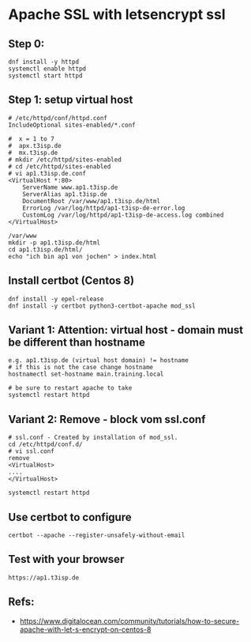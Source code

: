 # Apache SSL with letsencrypt ssl 

## Step 0:

```
dnf install -y httpd 
systemctl enable httpd
systemctl start httpd 
```

## Step 1: setup virtual host 

```
# /etc/httpd/conf/httpd.conf 
IncludeOptional sites-enabled/*.conf

```

```
#  x = 1 to 7
#  apx.t3isp.de 
#  mx.t3isp.de
# mkdir /etc/httpd/sites-enabled
# cd /etc/httpd/sites-enabled 
# vi ap1.t3isp.de.conf 
<VirtualHost *:80>
    ServerName www.ap1.t3isp.de
    ServerAlias ap1.t3isp.de
    DocumentRoot /var/www/ap1.t3isp.de/html
    ErrorLog /var/log/httpd/ap1-t3isp-de-error.log
    CustomLog /var/log/httpd/ap1-t3isp-de-access.log combined
</VirtualHost>
```

```
/var/www
mkdir -p ap1.t3isp.de/html
cd ap1.t3isp.de/html/
echo "ich bin ap1 von jochen" > index.html
```

## Install certbot (Centos 8) 

```
dnf install -y epel-release 
dnf install -y certbot python3-certbot-apache mod_ssl
```

## Variant 1: Attention: virtual host - domain must be different than hostname 

```
e.g. ap1.t3isp.de (virtual host domain) != hostname 
# if this is not the case change hostname
hostnamectl set-hostname main.training.local 

# be sure to restart apache to take 
systemctl restart httpd 

```

## Variant 2: Remove <VirtualHost> </VirtualHost> - block vom ssl.conf 

```
# ssl.conf - Created by installation of mod_ssl. 
cd /etc/httpd/conf.d/
# vi ssl.conf 
remove
<VirtualHost>
....
</VirtualHost>

systemctl restart httpd 

```

## Use certbot to configure 

```
certbot --apache --register-unsafely-without-email 
```

## Test with your browser 

```
https://ap1.t3isp.de 

```

## Refs:

  * https://www.digitalocean.com/community/tutorials/how-to-secure-apache-with-let-s-encrypt-on-centos-8
